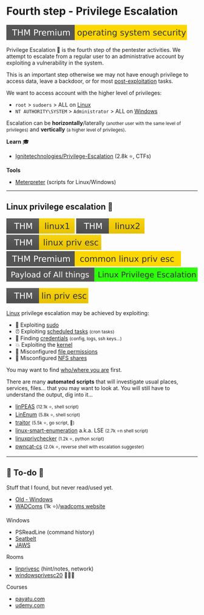 # Fourth step - Privilege Escalation

[![operatingsystemsecurity](../../_badges/thmp/operatingsystemsecurity.svg)](https://tryhackme.com/room/operatingsystemsecurity)

<div class="row row-cols-md-2"><div>

Privilege Escalation 🔑 is the fourth step of the pentester activities. We attempt to escalate from a regular user to an administrative account by exploiting a vulnerability in the system.

This is an important step otherwise we may not have enough privilege to access data, leave a backdoor, or for most [post-exploitation](../s5.post-exploitation/index.md) tasks.

We want to access account with the higher level of privileges:

* `root` > `sudoers` > ALL on [Linux](/operating-systems/linux/knowledge/index.md#sudo)
* `NT AUTHORITY\SYSTEM` > `Administrator` > ALL on [Windows](/operating-systems/windows/knowledge/index.md#permissions-and-users)
</div><div>

Escalation can be **horizontally**/laterally <small>(another user with the same level of privileges)</small> and **vertically** <small>(a higher level of privileges)</small>.

**Learn** 🎓

* [Ignitetechnologies/Privilege-Escalation](https://github.com/Ignitetechnologies/Privilege-Escalation) (2.8k ⭐, CTFs)

**Tools**

* [Meterpreter](../s3.exploitation/tools/metasploit.md#meterpreter) (scripts for Linux/Windows)
</div></div>

<hr class="sep-both">

## Linux privilege escalation 🦆

[![linux1](../../_badges/thm/linux1.svg)](https://tryhackme.com/room/linux1)
[![linux2](../../_badges/thm/linux2.svg)](https://tryhackme.com/room/linux2)
[![linuxprivesc](../../_badges/thm/linuxprivesc.svg)](https://tryhackme.com/room/linuxprivesc)
[![commonlinuxprivesc](../../_badges/thmp/commonlinuxprivesc.svg)](https://tryhackme.com/room/commonlinuxprivesc)
[![linux_privilege_escalation](../../_badges/poat/linux_privilege_escalation.svg)](https://github.com/swisskyrepo/PayloadsAllTheThings/blob/master/Methodology%20and%20Resources/Linux%20-%20Privilege%20Escalation.md)

<div class="row row-cols-md-2"><div>

[![linprivesc](../../_badges/thm/linprivesc.svg)](https://tryhackme.com/room/linprivesc)

[Linux](/operating-systems/linux/knowledge/index.md) privilege escalation may be achieved by exploiting:

* 💎 Exploiting [sudo](linux/sudo.md)
* ⏰ Exploiting [scheduled tasks](linux/tasks.md) <small>(cron tasks)</small>
* 🔑 Finding [credentials](linux/credentials.md) <small>(config, logs, ssh keys...)</small>
* 💥 Exploiting the [kernel](linux/kernel.md)
* 🐸 Misconfigured [file permissions](linux/perms.md)
* 🎠 Misconfigured [NFS shares](/operating-systems/networking/protocols/nfs.md#nfs-vulnerabilities-)

You may want to find [who/where you are](linux/id.md) first.
</div><div>

There are many **automated scripts** that will investigate usual places, services, files... that you may want to look at. You will still have to understand the output, dig into it...

* [linPEAS](https://github.com/carlospolop/PEASS-ng/tree/master/linPEAS) <small>(12.1k ⭐, shell script)</small>
* [LinEnum](https://github.com/rebootuser/LinEnum) <small>(5.8k ⭐, shell script)</small>
* [traitor](https://github.com/liamg/traitor)  <small>(5.5k ⭐, go script, 👻)</small>
* [linux-smart-enumeration](https://github.com/diego-treitos/linux-smart-enumeration) a.k.a. LSE <small>(2.7k ⭐n shell script)</small>
* [linuxprivchecker](https://github.com/sleventyeleven/linuxprivchecker) <small>(1.2k ⭐, python script)</small>
* [pwncat-cs](/cybersecurity/red-team/s3.exploitation/shell/pwncat.md) <small>(2.0k ⭐, reverse shell with escalation suggester)</small>
</div></div>

<hr class="sep-both">

## 👻 To-do 👻

Stuff that I found, but never read/used yet.

<div class="row row-cols-md-2"><div>

* [Old - Windows](_old/windows/index.md)
* [WADComs](https://github.com/WADComs/WADComs.github.io) (1k ⭐)/[wadcoms website](https://wadcoms.github.io/)

Windows

* PSReadLine (command history)
* [Seatbelt](https://github.com/GhostPack/Seatbelt)
* [JAWS](https://github.com/411Hall/JAWS)
</div><div>

Rooms

* [linprivesc](https://tryhackme.com/room/linprivesc) (hint/notes, network)
* [windowsprivesc20](https://tryhackme.com/room/windowsprivesc20) 🐍🐍🐍

Courses

* [payatu.com](https://payatu.com/guide-linux-privilege-escalation)
* [udemy.com](https://www.udemy.com/course/linux-privilege-escalation/)
</div></div>